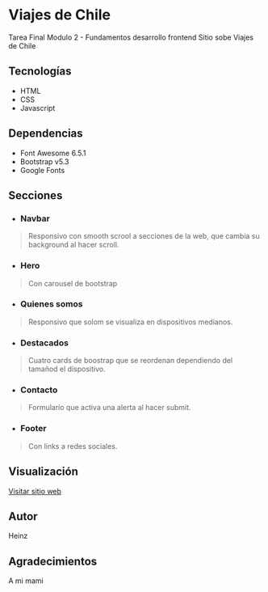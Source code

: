 # Viajes de Chile
Tarea Final Modulo 2 - Fundamentos desarrollo frontend
Sitio sobe Viajes de Chile

## Tecnologías

- HTML
- CSS
- Javascript

## Dependencias
- Font Awesome 6.5.1
- Bootstrap v5.3
- Google Fonts

## Secciones
- ### Navbar
 > Responsivo con smooth scrool a secciones de la web, que cambia su background al hacer scroll.
- ### Hero 
> Con carousel de bootstrap
- ### Quienes somos 
> Responsivo que solom se visualiza en dispositivos medianos.
- ### Destacados
> Cuatro cards de boostrap que se reordenan dependiendo del tamañod el dispositivo.
- ### Contacto
> Formulario que activa una alerta al hacer submit.
- ### Footer
> Con links a redes sociales.

## Visualización
[Visitar sitio web](jj1313.github.io/M2EX_ViajesDeChile/)

## Autor
Heinz

## Agradecimientos
A mi mami
